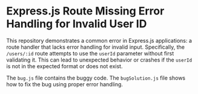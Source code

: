 # Express.js Route Missing Error Handling for Invalid User ID

This repository demonstrates a common error in Express.js applications: a route handler that lacks error handling for invalid input.  Specifically, the `/users/:id` route attempts to use the `userId` parameter without first validating it. This can lead to unexpected behavior or crashes if the `userId` is not in the expected format or does not exist.

The `bug.js` file contains the buggy code. The `bugSolution.js` file shows how to fix the bug using proper error handling.